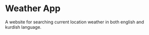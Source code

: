 # Weather App

A website for searching current location weather in both english and kurdish language.

